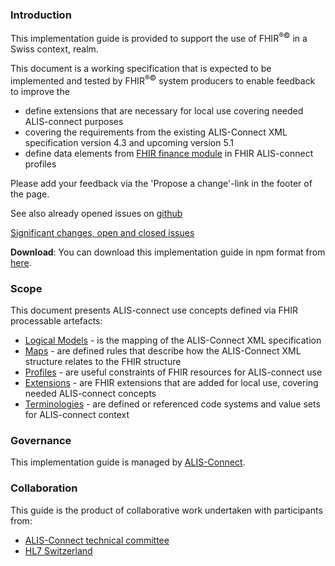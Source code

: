### Introduction

This implementation guide is provided to support the use of FHIR<sup>&reg;&copy;</sup> in a Swiss context, realm.

<div markdown="1" class="dragon">

This document is a working specification that is expected to be implemented and tested by FHIR<sup>&reg;&copy;</sup> system producers to enable feedback to improve the 
    
* define extensions that are necessary for local use covering needed ALIS-connect purposes
* covering the requirements from the existing ALIS-Connect XML specification version 4.3 and upcoming version 5.1
* define data elements from [FHIR finance module](https://www.hl7.org/fhir/financial-module.html) in FHIR ALIS-connect profiles

Please add your feedback via the 'Propose a change'-link in the footer of the page.

See also already opened issues on [github](https://github.com/ahdis/ch-alis/issues)

</div>



<div markdown="1" class="stu-note">

[Significant changes, open and closed issues](changelog.html)

</div>

**Download**: You can download this implementation guide in npm format from [here](package.tgz).

### Scope
This document presents ALIS-connect use concepts defined via FHIR processable artefacts:

* [Logical Models](logicalmodels.html) - is the mapping of the ALIS-Connect XML specification
* [Maps](maps.html) - are defined rules that describe how the ALIS-Connect XML structure relates to the FHIR structure
* [Profiles](profiles.html) - are useful constraints of FHIR resources for ALIS-connect use
* [Extensions](extensions.html) - are FHIR extensions that are added for local use, covering needed ALIS-connect concepts
* [Terminologies](terminology.html) - are defined or referenced code systems and value sets for ALIS-connect context

### Governance
This implementation guide is managed by [ALIS-Connect](https://www.alis-connect.ch/).

### Collaboration
This guide is the product of collaborative work undertaken with participants from:

* [ALIS-Connect technical committee](https://www.alis-connect.ch/)
* [HL7 Switzerland](https://www.hl7.ch/)